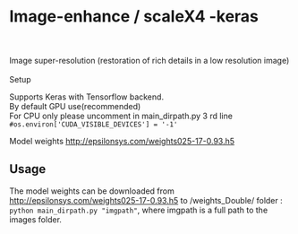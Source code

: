 # Image-enhance / scaleX4 -keras<br><br>
Image super-resolution (restoration of rich details in a low resolution image) <br><br>
Setup

Supports Keras with  Tensorflow backend.<br> 
By default GPU use(recommended) <br>
For CPU only please uncomment in main_dirpath.py 3 rd line <br> ` #os.environ['CUDA_VISIBLE_DEVICES'] = '-1' `

Model weights http://epsilonsys.com/weights025-17-0.93.h5<br>

## Usage
The model weights can be downloaded from http://epsilonsys.com/weights025-17-0.93.h5 to /weights_Double/ folder :<br>
`python main_dirpath.py "imgpath"`, where imgpath is a full path to the images folder.
